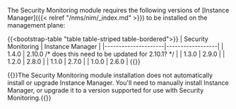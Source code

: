 The Security Monitoring module requires the following versions of [Instance Manager]({{< relref "/nms/nim/_index.md" >}}) to be installed on the management plane:

{{<bootstrap-table "table table-striped table-bordered">}}
| Security Monitoring | Instance Manager |
|---------------------|------------------|
| 1.4.0               | 2.10.0   /* does this need to be updated for 2.10.1? */         |
| 1.3.0               | 2.9.0            |
| 1.2.0               | 2.8.0            |
| 1.1.0               | 2.7.0            |
| 1.0.0               | 2.6.0            |
{{</bootstrap-table>}}

{{<important>}}The Security Monitoring module installation does not automatically install or upgrade Instance Manager. You'll need to manually install Instance Manager, or upgrade it to a version supported for use with Security Monitoring.{{</important>}}

<!-- Do not remove. Keep this code at the bottom of the include -->
<!-- DOCS-1074 -->